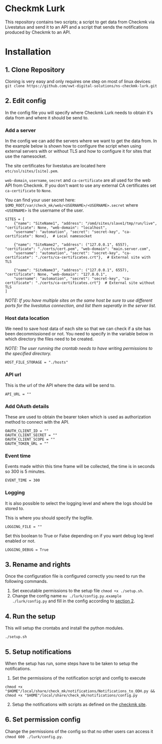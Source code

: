 # Checkmk Lurk

This repository contains two scripts; a script to get data from Checkmk via Livestatus and send it to an API and a script that sends the notifications produced by Checkmk to an API.

# Installation
## 1. Clone Repository 
Cloning is very easy and only requires one step on most of linux devices:
`git clone https://github.com/vwt-digital-solutions/ns-checkmk-lurk.git `  
## 2. Edit config
In the config file you will specify where Checkmk Lurk needs to obtain it's data from and where it should be send to.
### Add a server
In the config we can add the servers where we want to get the data from. In the example below is shown how to configure the script when using external servers with or without TLS and how to configure it for sites that use the namesocket.

The site certificates for livestatus are located here `etc/ssl/sites/[site].pem`. 

``web-domain``, ``username``, ``secret`` and ``ca-certificate`` are all used for the web API from Checkmk. If you don't want to use any external CA certificates set ``ca-certificate`` to ``None``.

You can find your user secret here: ``$OMD_ROOT/var/check_mk/web/<USERNAME>/<USERNAME>.secret`` where ``<USERNAME>`` is the username of the user.
```
SITES = [
    {"name": "SiteName1", "address": "/omd/sites/slave1/tmp/run/live", "certificate": None, "web-domain": "localhost",
    "username": "automation", "secret": "secret-key", "ca-certificate": None},  # Local namesocket

    {"name": "SiteName2", "address": ("127.0.0.1", 6557), "certificate": "./certs/cert.pem", "web-domain": "main.server.com",
    "username": "automation", "secret": "secret-key", "ca-certificate": "./certs/ca-certificates.crt"},  # External site with TLS

    {"name": "SiteName3", "address": ("127.0.0.1", 6557), "certificate": None, "web-domain": "127.0.0.1",
    "username": "automation", "secret": "secret-key", "ca-certificate": "./certs/ca-certificates.crt"}  # External site without TLS
]
```
*NOTE:  If you have multiple sites on the same host be sure to use different ports for the livestatus connection, and list them seperatly in the server list.*

### Host data location
We need to save host data of each site so that we can check if a site has been decommissioned or not. You need to specify in the variable below in which directory the files need to be created. 

*NOTE: The user running the crontab needs to have writing permissions to the specified directory.*

`HOST_FILE_STORAGE = "./hosts"`

### API url
This is the url of the API where the data will be send to.

`API_URL = ""`

### Add OAuth details
These are used to obtain the bearer token which is used as authorization method to connect with the API.

    OAUTH_CLIENT_ID = ""  
    OAUTH_CLIENT_SECRET = ""  
    OAUTH_CLIENT_SCOPE = ""  
    OAUTH_TOKEN_URL = ""

### Event time
Events made within this time frame will be collected, the time is in seconds so 300 is 5 minutes.

`EVENT_TIME = 300` 

### Logging
It is also possible to select the logging level and where the logs should be stored to.

This is where you should specify the logfile. 

`LOGGING_FILE = ""`

Set this boolean to True or False depending on if you want debug log level enabled or not.

`LOGGING_DEBUG = True`

## 3. Rename and rights
Once the configuration file is configured correctly you need to run the following commands.

1. Set executable permissions to the setup file `chmod +x ./setup.sh`.
2. Change the config name `mv ./lurk/config.py.example ./lurk/config.py` and fill in the config according to 
[section 2](https://github.com/vwt-digital-solutions/ns-checkmk-lurk#2-edit-config).

## 4. Run the setup
This will setup the crontabs and install the python modules.

`./setup.sh`

## 5. Setup notifications
When the setup has run, some steps have to be taken to setup the notifications.

1. Set the permissions of the notification script and config to execute
```
chmod +x "$HOME"/local/share/check_mk/notifications/Notifications_to_ODH.py &&
chmod +x "$HOME"/local/share/check_mk/notifications/config.py
```
2. Setup the notifications with scripts as defined on the
 [checkmk site](https://docs.checkmk.com/latest/en/notifications.html).

## 6. Set permission config
Change the permissions of the config so that no other users can access it
 `chmod 600 ./lurk/config.py`.
